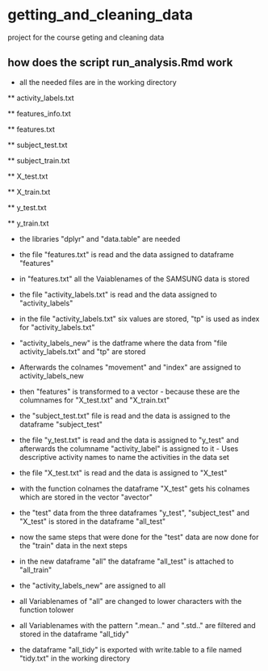 # getting_and_cleaning_data
project for the course geting and cleaning data

## how does the script run_analysis.Rmd work

* all the needed files are in the working directory

** activity_labels.txt

** features_info.txt

** features.txt

** subject_test.txt

** subject_train.txt

** X_test.txt

** X_train.txt

** y_test.txt

** y_train.txt

* the libraries "dplyr" and "data.table" are needed

* the file "features.txt" is read and the data assigned to dataframe "features"

* in "features.txt" all the Vaiablenames of the SAMSUNG data is stored

* the file "activity_labels.txt" is read and the data assigned to "activity_labels"

* in the file "activity_labels.txt" six values are stored, "tp" is used as index for "activity_labels.txt"

* "activity_labels_new" is the datframe where the data from "file activity_labels.txt" and "tp" are stored

* Afterwards the colnames "movement" and "index" are assigned to activity_labels_new

* then "features" is transformed to a vector - because these are the columnames for "X_test.txt" and "X_train.txt"

* the "subject_test.txt" file is read and the data is assigned to the dataframe "subject_test"

* the file "y_test.txt" is read and the data is assigned to "y_test" and afterwards the columname  "activity_label" is assigned to it - Uses descriptive activity names to name the activities in the data set

* the file "X_test.txt" is read and the data is assigned to "X_test"

* with the function colnames the dataframe "X_test" gets his colnames which are stored in the vector "avector"

* the "test" data from the three dataframes "y_test", "subject_test" and "X_test" is stored in the dataframe "all_test"

* now the same steps that were done for the "test" data are now done for the "train" data in the next steps

* in the new dataframe "all" the dataframe "all_test" is attached to "all_train"

* the "activity_labels_new" are assigned to all

* all Variablenames  of "all" are changed to lower characters with the function tolower

* all Variablenames with the pattern ".mean.." and ".std.." are filtered and stored in the dataframe "all_tidy"

* the dataframe "all_tidy" is exported with write.table to a file named "tidy.txt" in the working directory
